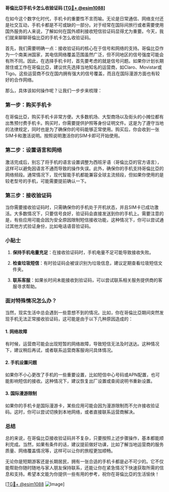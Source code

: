 **哥倫比亞手机卡怎么收验证码 [[TG💪+ @esim1088](https://t.me/s/esim1088)]**

在如今这个数字化时代，手机卡的重要性不言而喻。无论是日常通信、网络支付还是社交互动，手机卡都是不可或缺的一部分。对于经常在国际间旅行或者需要使用国外服务的人来说，了解如何在国外顺利接收短信验证码显得尤为重要。今天，我们就来聊聊哥倫比亞的手机卡怎么收验证码。

首先，我们需要明确一点：接收验证码的核心在于信号和网络的支持。哥倫比亞作为一个南美洲国家，其电信网络覆盖范围虽然广泛，但不同地区的信号强度可能会有所不同。因此，在选择手机卡时，首先要考虑的就是信号问题。如果你计划长期居住或工作在哥倫比亞，建议优先选择当地知名的运营商，如Claro、Movistar或Tigo。这些运营商不仅在国内拥有强大的信号覆盖，而且在国际漫游方面也有较好的合作网络。

那么，具体该如何操作呢？让我们一步步来梳理：

### 第一步：购买手机卡

在哥倫比亞，购买手机卡非常方便。大多数机场、大型商场以及街头的小摊位都有出售预付费手机卡。购买时，你需要提供护照等身份证明文件。这是为了遵守当地的法律规定，同时也是为了确保你的号码能够正常使用。购买后，你会收到一张SIM卡和激活说明。按照说明激活你的SIM卡即可开始使用。

### 第二步：设置语言和网络

激活完成后，别忘了将手机的语言设置调整为西班牙语（哥倫比亞的官方语言），这样可以避免因语言不通而导致的操作失误。此外，确保你的手机支持哥倫比亞的网络频段。通常情况下，现代智能手机都能兼容全球主流频段，但如果你使用的是较老型号的手机，可能需要提前确认一下。

### 第三步：接收验证码

当你需要接收验证码时，只需确保你的手机处于开机状态，并且SIM卡已成功激活。大多数情况下，只要信号良好，验证码会直接发送到你的手机上。需要注意的是，有些应用可能会因为安全原因限制短信接收功能，这种情况下，你可以尝试通过其他方式验证身份，比如电话语音验证码。

### 小贴士

1. **保持手机电量充足**：在接收验证码时，手机电量不足可能导致接收失败。
   
2. **检查垃圾短信**：有时验证码会被误识别为垃圾信息，建议定期查看垃圾短信文件夹。

3. **联系客服**：如果长时间未能接收到验证码，可以尝试联系相关服务提供商的客服寻求帮助。

### 面对特殊情况怎么办？

当然，现实生活中总会遇到一些意想不到的情况。比如，你在哥倫比亞期间突然发现手机无法正常接收验证码，这可能是由于以下几种原因造成的：

#### 1. 网络故障

有时候，运营商可能会出现短暂的网络故障，导致短信无法及时送达。这种情况下，建议稍后再试，或者联系运营商客服询问具体情况。

#### 2. 手机设置问题

如果你不小心更改了手机的一些重要设置，比如短信中心号码或APN配置，也可能影响短信的接收。这种情况下，建议恢复出厂设置或查阅说明书重新设置。

#### 3. 国际漫游限制

如果你的手机卡是国际漫游卡，某些应用可能会因为漫游限制而不允许接收验证码。这时，你可以尝试切换到本地网络，或者直接联系运营商解决。

### 总结

总的来说，在哥倫比亞接收验证码并不复杂，只要按照上述步骤操作，基本都能顺利完成。当然，如果有条件的话，建议提前做好功课，比如了解当地运营商的服务质量、网络覆盖情况等，这样可以让你的旅程更加顺畅。

无论你是短期游客还是长期居民，拥有一张合适的手机卡都是必不可少的。它不仅能帮助你随时随地与家人朋友保持联系，还能让你在紧急情况下快速获取所需的信息和支持。希望本文能为你提供一些有用的参考，祝你在哥倫比亞的生活愉快！

[[TG💪+ @esim1088](https://t.me/s/esim1088) ![Image](https://i.postimg.cc/4NQfJmqS/Snipaste-2025-05-13-00-14-12.png)]
